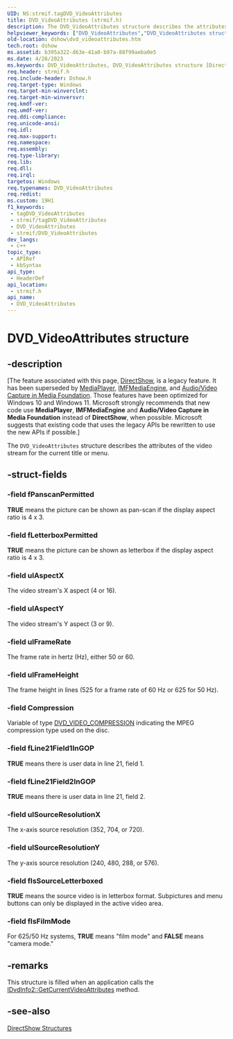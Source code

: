 ```yaml
---
UID: NS:strmif.tagDVD_VideoAttributes
title: DVD_VideoAttributes (strmif.h)
description: The DVD_VideoAttributes structure describes the attributes of the video stream for the current title or menu.
helpviewer_keywords: ["DVD_VideoAttributes","DVD_VideoAttributes structure [DirectShow]","DVD_VideoAttributesStructure","dshow.dvd_videoattributes","strmif/DVD_VideoAttributes"]
old-location: dshow\dvd_videoattributes.htm
tech.root: dshow
ms.assetid: b395a322-d63e-41a0-b97a-88f99aeba0e5
ms.date: 4/26/2023
ms.keywords: DVD_VideoAttributes, DVD_VideoAttributes structure [DirectShow], DVD_VideoAttributesStructure, dshow.dvd_videoattributes, strmif/DVD_VideoAttributes
req.header: strmif.h
req.include-header: Dshow.h
req.target-type: Windows
req.target-min-winverclnt: 
req.target-min-winversvr: 
req.kmdf-ver: 
req.umdf-ver: 
req.ddi-compliance: 
req.unicode-ansi: 
req.idl: 
req.max-support: 
req.namespace: 
req.assembly: 
req.type-library: 
req.lib: 
req.dll: 
req.irql: 
targetos: Windows
req.typenames: DVD_VideoAttributes
req.redist: 
ms.custom: 19H1
f1_keywords:
 - tagDVD_VideoAttributes
 - strmif/tagDVD_VideoAttributes
 - DVD_VideoAttributes
 - strmif/DVD_VideoAttributes
dev_langs:
 - c++
topic_type:
 - APIRef
 - kbSyntax
api_type:
 - HeaderDef
api_location:
 - strmif.h
api_name:
 - DVD_VideoAttributes
---
```


# DVD_VideoAttributes structure


## -description

\[The feature associated with this page, [DirectShow](/windows/win32/directshow/directshow), is a legacy feature. It has been superseded by [MediaPlayer](/uwp/api/Windows.Media.Playback.MediaPlayer), [IMFMediaEngine](/windows/win32/api/mfmediaengine/nn-mfmediaengine-imfmediaengine), and [Audio/Video Capture in Media Foundation](windows/win32/medfound/audio-video-capture-in-media-foundation). Those features have been optimized for Windows 10 and Windows 11. Microsoft strongly recommends that new code use **MediaPlayer**, **IMFMediaEngine** and **Audio/Video Capture in Media Foundation** instead of **DirectShow**, when possible. Microsoft suggests that existing code that uses the legacy APIs be rewritten to use the new APIs if possible.\]

The <code>DVD_VideoAttributes</code> structure describes the attributes of the video stream for the current title or menu.

## -struct-fields

### -field fPanscanPermitted

<b>TRUE</b> means the picture can be shown as pan-scan if the display aspect ratio is 4 x 3.

### -field fLetterboxPermitted

<b>TRUE</b> means the picture can be shown as letterbox if the display aspect ratio is 4 x 3.

### -field ulAspectX

The video stream's X aspect (4 or 16).

### -field ulAspectY

The video stream's Y aspect (3 or 9).

### -field ulFrameRate

The frame rate in hertz (Hz), either 50 or 60.

### -field ulFrameHeight

The frame height in lines (525 for a frame rate of 60 Hz or 625 for 50 Hz).

### -field Compression

Variable of type [DVD_VIDEO_COMPRESSION](/windows/desktop/api/strmif/ne-strmif-dvd_video_compression) indicating the MPEG compression type used on the disc.

### -field fLine21Field1InGOP

<b>TRUE</b> means there is user data in line 21, field 1.

### -field fLine21Field2InGOP

<b>TRUE</b> means there is user data in line 21, field 2.

### -field ulSourceResolutionX

The x-axis source resolution (352, 704, or 720).

### -field ulSourceResolutionY

The y-axis source resolution (240, 480, 288, or 576).

### -field fIsSourceLetterboxed

<b>TRUE</b> means the source video is in letterbox format. Subpictures and menu buttons can only be displayed in the active video area.

### -field fIsFilmMode

For 625/50 Hz systems, <b>TRUE</b> means "film mode" and <b>FALSE</b> means "camera mode."

## -remarks

This structure is filled when an application calls the <a href="/windows/desktop/api/strmif/nf-strmif-idvdinfo2-getcurrentvideoattributes">IDvdInfo2::GetCurrentVideoAttributes</a> method.

## -see-also

<a href="/windows/desktop/DirectShow/directshow-structures">DirectShow Structures</a>